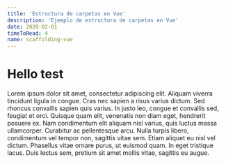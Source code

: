 ```yaml
---
title: 'Estructura de carpetas en Vue'
description: 'Ejemplo de estructura de carpetas en Vue'
date: 2020-02-01
timeToRead: 4
name: scaffolding-vue
---
```


# Hello test

Lorem ipsum dolor sit amet, consectetur adipiscing elit. Aliquam viverra tincidunt ligula in congue. Cras nec sapien a risus varius dictum. Sed rhoncus convallis sapien quis varius. In justo leo, congue et convallis sed, feugiat et orci. Quisque quam elit, venenatis non diam eget, hendrerit posuere ex. Nam condimentum elit aliquam nisl varius, quis luctus massa ullamcorper. Curabitur ac pellentesque arcu. Nulla turpis libero, condimentum vel tempor non, sagittis vitae sem. Etiam aliquet eu nisl vel dictum. Phasellus vitae ornare purus, ut euismod quam. In eget tristique lacus. Duis lectus sem, pretium sit amet mollis vitae, sagittis eu augue.
